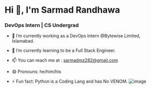  #                                                                                                   Hi 👋, I'm Sarmad Randhawa
                          
###                                                                                                   DevOps Intern | CS Undergrad


- 🔭 I’m currently working as a DevOps Intern @Bytewise Limited, Islamabad.
- 🌱 I’m currently learning to be a Full Stack Engineer.                                                                       
- 📫 You can reach me at : sarmadmz282@gmail.com
                       
- 😄 Pronouns: he/him/his
- ⚡ Fun fact: Python is a Coding Lang and has No VENOM.
![image](https://user-images.githubusercontent.com/113386904/232341923-123ec7ed-223d-485d-b043-db40e2644e6e.png)
